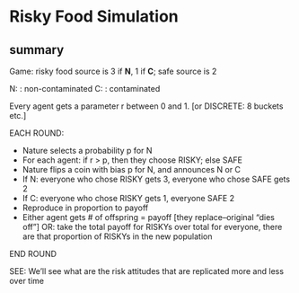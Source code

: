 # Risky Food Simulation

## summary

Game: risky food source is 3 if **N**, 1 if **C**; safe source is 2

N:
: non-contaminated 
C:
: contaminated

Every agent gets a parameter r between 0 and 1.  [or DISCRETE: 8 buckets etc.]

EACH ROUND:
- Nature selects a probability p for N
- For each agent: if r > p, then they choose RISKY; else SAFE
- Nature flips a coin with bias p for N, and announces N or C
- If N: everyone who chose RISKY gets 3, everyone who chose SAFE gets 2
- If C: everyone who chose RISKY gets 1, everyone SAFE 2
- Reproduce in proportion to payoff
- Either agent gets # of offspring = payoff [they replace–original “dies off”]
  OR: take the total payoff for RISKYs over total for everyone, there are that proportion of RISKYs in the new population

END ROUND

SEE: We’ll see what are the risk attitudes that are replicated more and less over time